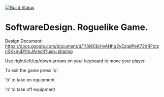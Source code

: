 [![Build Status](https://travis-ci.org/RamSaw/SoftwareDesign.svg?branch=master)](https://travis-ci.org/RamSaw/SoftwareDesign)
# SoftwareDesign. Roguelike Game.

Design Document: https://docs.google.com/document/d/116i8CbiHyAHhg2yEzqdPeK72lrRFxtzn0KxnuDYrkJA/edit?usp=sharing

Use right/left/up/down arrows on your keyboard to move your player. 

To exit the game press 'q'.

'b' to take on equipment

'n' to take off equipment
